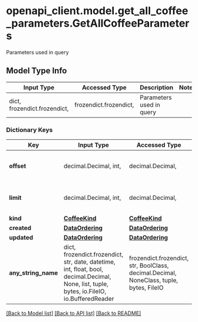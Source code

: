 # openapi_client.model.get_all_coffee_parameters.GetAllCoffeeParameters

Parameters used in query

## Model Type Info
Input Type | Accessed Type | Description | Notes
------------ | ------------- | ------------- | -------------
dict, frozendict.frozendict,  | frozendict.frozendict,  | Parameters used in query | 

### Dictionary Keys
Key | Input Type | Accessed Type | Description | Notes
------------ | ------------- | ------------- | ------------- | -------------
**offset** | decimal.Decimal, int,  | decimal.Decimal,  |  | value must be a 32 bit integer
**limit** | decimal.Decimal, int,  | decimal.Decimal,  |  | value must be a 32 bit integer
**kind** | [**CoffeeKind**](CoffeeKind.md) | [**CoffeeKind**](CoffeeKind.md) |  | [optional] 
**created** | [**DataOrdering**](DataOrdering.md) | [**DataOrdering**](DataOrdering.md) |  | [optional] 
**updated** | [**DataOrdering**](DataOrdering.md) | [**DataOrdering**](DataOrdering.md) |  | [optional] 
**any_string_name** | dict, frozendict.frozendict, str, date, datetime, int, float, bool, decimal.Decimal, None, list, tuple, bytes, io.FileIO, io.BufferedReader | frozendict.frozendict, str, BoolClass, decimal.Decimal, NoneClass, tuple, bytes, FileIO | any string name can be used but the value must be the correct type | [optional]

[[Back to Model list]](../../README.md#documentation-for-models) [[Back to API list]](../../README.md#documentation-for-api-endpoints) [[Back to README]](../../README.md)

